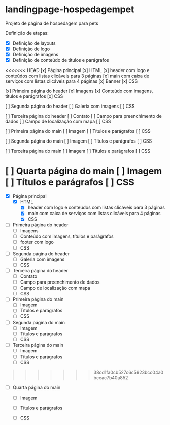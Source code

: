 # landingpage-hospedagempet

Projeto de página de hospedagem para pets 

Definição de etapas: 

- [x] Definição de layouts
- [x] Definição de logo 
- [x] Definição de imagens 
- [x] Definição de conteúdo de títulos e parágrafos

<<<<<<< HEAD
[x] Página principal 
    [x] HTML 
    [x] header com logo e conteúdos com listas clicáveis para 3 páginas 
    [x] main com caixa de serviços com listas clicáveis para 4 páginas 
    [x] Banner 
    [x] CSS 

[x] Primeira página do header 
    [x] Imagens
    [x] Conteúdo com imagens, títulos e parágrafos 
    [x] CSS

[ ] Segunda página do header
    [ ] Galeria com imagens
    [ ] CSS

[ ] Terceira página do header 
    [ ] Contato
    [ ] Campo para preenchimento de dados
    [ ] Campo de localização com mapa
    [ ] CSS

[ ] Primeira página do main 
    [ ] Imagem 
    [ ] Títulos e parágrafos 
    [ ] CSS

[ ] Segunda página do main 
    [ ] Imagem 
    [ ] Títulos e parágrafos 
    [ ] CSS

[ ] Terceira página do main 
    [ ] Imagem 
    [ ] Títulos e parágrafos 
    [ ] CSS

[ ] Quarta página do main 
    [ ] Imagem 
    [ ] Títulos e parágrafos 
    [ ] CSS
=======
- [x] Página principal 
    - [x] HTML 
        - [x] header com logo e conteúdos com listas clicáveis para 3 páginas 
        - [x] main com caixa de serviços com listas clicáveis para 4 páginas
        - [x] CSS
    
 - [ ] Primeira página do header 
    - [ ] Imagens
    - [ ] Conteúdo com imagens, títulos e parágrafos 
    - [ ] footer com logo
    - [ ] CSS

- [ ] Segunda página do header
    - [ ] Galeria com imagens
    - [ ] CSS

- [ ] Terceira página do header
    - [ ] Contato
    - [ ] Campo para preenchimento de dados
    - [ ] Campo de localização com mapa
    - [ ] CSS

- [ ] Primeira página do main
    - [ ] Imagem 
    - [ ] Títulos e parágrafos 
    - [ ] CSS

- [ ] Segunda página do main
    - [ ] Imagem 
    - [ ] Títulos e parágrafos 
    - [ ] CSS

- [ ] Terceira página do main
    - [ ] Imagem 
    - [ ] Títulos e parágrafos 
    - [ ] CSS
>>>>>>> 38cd1fa0cb527c6c5923bcc04a0bceac7b40a852

- [ ] Quarta página do main
    - [ ] Imagem 
    - [ ] Títulos e parágrafos 
    - [ ] CSS

